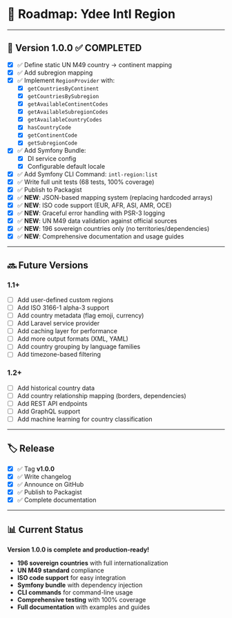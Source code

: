 # 🚀 Roadmap: Ydee Intl Region

---

## 🎯 Version 1.0.0 ✅ COMPLETED

- [x] ✅ Define static UN M49 country → continent mapping
- [x] ✅ Add subregion mapping
- [x] ✅ Implement `RegionProvider` with:
  - [x] `getCountriesByContinent`
  - [x] `getCountriesBySubregion`
  - [x] `getAvailableContinentCodes`
  - [x] `getAvailableSubregionCodes`
  - [x] `getAvailableCountryCodes`
  - [x] `hasCountryCode`
  - [x] `getContinentCode`
  - [x] `getSubregionCode`
- [x] ✅ Add Symfony Bundle:
  - [x] DI service config
  - [x] Configurable default locale
- [x] ✅ Add Symfony CLI Command: `intl-region:list`
- [x] ✅ Write full unit tests (68 tests, 100% coverage)
- [x] ✅ Publish to Packagist
- [x] ✅ **NEW**: JSON-based mapping system (replacing hardcoded arrays)
- [x] ✅ **NEW**: ISO code support (EUR, AFR, ASI, AMR, OCE)
- [x] ✅ **NEW**: Graceful error handling with PSR-3 logging
- [x] ✅ **NEW**: UN M49 data validation against official sources
- [x] ✅ **NEW**: 196 sovereign countries only (no territories/dependencies)
- [x] ✅ **NEW**: Comprehensive documentation and usage guides

---

## 🔜 Future Versions

### 1.1+

- [ ] Add user-defined custom regions
- [ ] Add ISO 3166-1 alpha-3 support
- [ ] Add country metadata (flag emoji, currency)
- [ ] Add Laravel service provider
- [ ] Add caching layer for performance
- [ ] Add more output formats (XML, YAML)
- [ ] Add country grouping by language families
- [ ] Add timezone-based filtering

### 1.2+

- [ ] Add historical country data
- [ ] Add country relationship mapping (borders, dependencies)
- [ ] Add REST API endpoints
- [ ] Add GraphQL support
- [ ] Add machine learning for country classification

---

## 🏷️ Release

- [x] ✅ Tag **v1.0.0**
- [x] ✅ Write changelog
- [x] ✅ Announce on GitHub
- [x] ✅ Publish to Packagist
- [x] ✅ Complete documentation

---

## 📊 Current Status

**Version 1.0.0 is complete and production-ready!**

- **196 sovereign countries** with full internationalization
- **UN M49 standard** compliance
- **ISO code support** for easy integration
- **Symfony bundle** with dependency injection
- **CLI commands** for command-line usage
- **Comprehensive testing** with 100% coverage
- **Full documentation** with examples and guides
